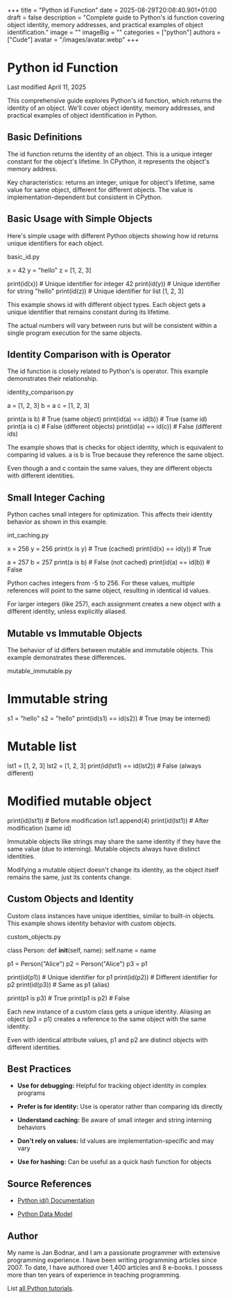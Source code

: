 +++
title = "Python id Function"
date = 2025-08-29T20:08:40.901+01:00
draft = false
description = "Complete guide to Python's id function covering object identity, memory addresses, and practical examples of object identification."
image = ""
imageBig = ""
categories = ["python"]
authors = ["Cude"]
avatar = "/images/avatar.webp"
+++

# Python id Function

Last modified April 11, 2025

This comprehensive guide explores Python's id function, which
returns the identity of an object. We'll cover object identity, memory
addresses, and practical examples of object identification in Python.

## Basic Definitions

The id function returns the identity of an object. This is a
unique integer constant for the object's lifetime. In CPython, it represents
the object's memory address.

Key characteristics: returns an integer, unique for object's lifetime, same
value for same object, different for different objects. The value is
implementation-dependent but consistent in CPython.

## Basic Usage with Simple Objects

Here's simple usage with different Python objects showing how id
returns unique identifiers for each object.

basic_id.py
  

x = 42
y = "hello"
z = [1, 2, 3]

print(id(x))  # Unique identifier for integer 42
print(id(y))  # Unique identifier for string "hello"
print(id(z))  # Unique identifier for list [1, 2, 3]

This example shows id with different object types. Each object
gets a unique identifier that remains constant during its lifetime.

The actual numbers will vary between runs but will be consistent within a
single program execution for the same objects.

## Identity Comparison with is Operator

The id function is closely related to Python's is
operator. This example demonstrates their relationship.

identity_comparison.py
  

a = [1, 2, 3]
b = a
c = [1, 2, 3]

print(a is b)          # True (same object)
print(id(a) == id(b))  # True (same id)
print(a is c)          # False (different objects)
print(id(a) == id(c))  # False (different ids)

The example shows that is checks for object identity, which is
equivalent to comparing id values. a is b is True
because they reference the same object.

Even though a and c contain the same values, they
are different objects with different identities.

## Small Integer Caching

Python caches small integers for optimization. This affects their identity
behavior as shown in this example.

int_caching.py
  

x = 256
y = 256
print(x is y)      # True (cached)
print(id(x) == id(y))  # True

a = 257
b = 257
print(a is b)      # False (not cached)
print(id(a) == id(b))  # False

Python caches integers from -5 to 256. For these values, multiple references
will point to the same object, resulting in identical id values.

For larger integers (like 257), each assignment creates a new object with a
different identity, unless explicitly aliased.

## Mutable vs Immutable Objects

The behavior of id differs between mutable and immutable objects.
This example demonstrates these differences.

mutable_immutable.py
  

# Immutable string
s1 = "hello"
s2 = "hello"
print(id(s1) == id(s2))  # True (may be interned)

# Mutable list
lst1 = [1, 2, 3]
lst2 = [1, 2, 3]
print(id(lst1) == id(lst2))  # False (always different)

# Modified mutable object
print(id(lst1))  # Before modification
lst1.append(4)
print(id(lst1))  # After modification (same id)

Immutable objects like strings may share the same identity if they have the
same value (due to interning). Mutable objects always have distinct identities.

Modifying a mutable object doesn't change its identity, as the object itself
remains the same, just its contents change.

## Custom Objects and Identity

Custom class instances have unique identities, similar to built-in objects.
This example shows identity behavior with custom objects.

custom_objects.py
  

class Person:
    def __init__(self, name):
        self.name = name

p1 = Person("Alice")
p2 = Person("Alice")
p3 = p1

print(id(p1))  # Unique identifier for p1
print(id(p2))  # Different identifier for p2
print(id(p3))  # Same as p1 (alias)

print(p1 is p3)  # True
print(p1 is p2)  # False

Each new instance of a custom class gets a unique identity. Aliasing an object
(p3 = p1) creates a reference to the same object with the same identity.

Even with identical attribute values, p1 and p2 are distinct objects with
different identities.

## Best Practices

- **Use for debugging:** Helpful for tracking object identity in complex programs

- **Prefer is for identity:** Use is operator rather than comparing ids directly

- **Understand caching:** Be aware of small integer and string interning behaviors

- **Don't rely on values:** Id values are implementation-specific and may vary

- **Use for hashing:** Can be useful as a quick hash function for objects

## Source References

- [Python id() Documentation](https://docs.python.org/3/library/functions.html#id)

- [Python Data Model](https://docs.python.org/3/reference/datamodel.html#objects-values-and-types)

## Author

My name is Jan Bodnar, and I am a passionate programmer with extensive
programming experience. I have been writing programming articles since 2007.
To date, I have authored over 1,400 articles and 8 e-books. I possess more
than ten years of experience in teaching programming.

List [all Python tutorials](/python/).